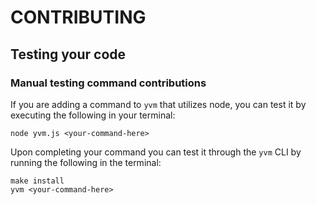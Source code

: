 # CONTRIBUTING

## Testing your code

### Manual testing command contributions

If you are adding a command to `yvm` that utilizes node, you can test it by executing the following in your terminal:

```text
node yvm.js <your-command-here>
```

Upon completing your command you can test it through the `yvm` CLI by running the following in the terminal:

```text
make install
yvm <your-command-here>
```

